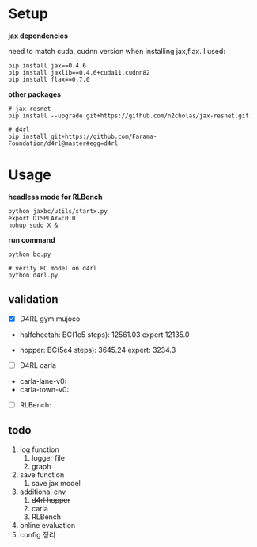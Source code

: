 
# Setup


**jax dependencies**

need to match cuda, cudnn version when installing jax,flax. I used:

```
pip install jax==0.4.6 
pip install jaxlib==0.4.6+cuda11.cudnn82 
pip install flax==0.7.0 
```


**other packages**

```
# jax-resnet
pip install --upgrade git+https://github.com/n2cholas/jax-resnet.git

# d4rl
pip install git+https://github.com/Farama-Foundation/d4rl@master#egg=d4rl

```

# Usage

**headless mode for RLBench**
```
python jaxbc/utils/startx.py
export DISPLAY=:0.0                                            
nohup sudo X & 
```
**run command**
```
python bc.py

# verify BC model on d4rl
python d4rl.py

```

## validation

- [X] D4RL gym mujoco 

* halfcheetah: BC(1e5 steps): 12561.03 expert 12135.0 

* hopper: BC(5e4 steps): 3645.24 expert: 3234.3

- [ ] D4RL carla
* carla-lane-v0:
* carla-town-v0:

- [ ] RLBench: 

## todo
1. log function
   1. logger file
   2. graph
2. save function
   1. save jax model
3. additional env
   1. ~~d4rl hopper~~ 
   2. carla
   3. RLBench
4. online evaluation
5. config 정리
